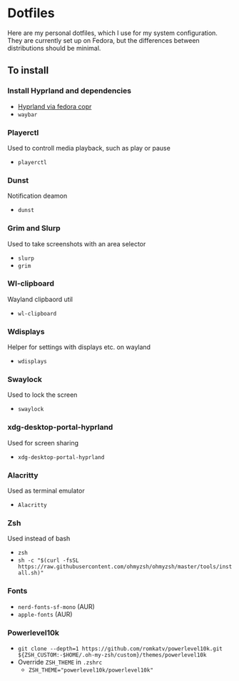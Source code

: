 # Dotfiles
Here are my personal dotfiles, which I use for my system configuration. 
They are currently set up on Fedora, but the differences between distributions should be minimal.

## To install

### Install Hyprland and dependencies
 - [Hyprland via fedora copr](https://copr.fedorainfracloud.org/coprs/solopasha/hyprland)
 - ``waybar``

### Playerctl
Used to controll media playback, such as play or pause
 - ``playerctl``

### Dunst
Notification deamon
 - ``dunst``

### Grim and Slurp
Used to take screenshots with an area selector
 - ``slurp``
 - ``grim``

### Wl-clipboard
 Wayland clipbaord util
  - ``wl-clipboard``

### Wdisplays
Helper for settings with displays etc. on wayland
 - ``wdisplays``

### Swaylock
Used to lock the screen
 - ``swaylock``

### xdg-desktop-portal-hyprland
Used for screen sharing
 - ``xdg-desktop-portal-hyprland``

### Alacritty
Used as terminal emulator
 - ``Alacritty``

### Zsh
Used instead of bash
 - ``zsh``
 - ``sh -c "$(curl -fsSL https://raw.githubusercontent.com/ohmyzsh/ohmyzsh/master/tools/install.sh)"``

### Fonts
 - ``nerd-fonts-sf-mono`` (AUR)
 - ``apple-fonts`` (AUR)

### Powerlevel10k
 - ``git clone --depth=1 https://github.com/romkatv/powerlevel10k.git ${ZSH_CUSTOM:-$HOME/.oh-my-zsh/custom}/themes/powerlevel10k``
 - Override `ZSH_THEME` in `.zshrc` 
   - ``ZSH_THEME="powerlevel10k/powerlevel10k"``
